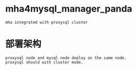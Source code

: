 # mha4mysql_manager_panda
```
mha integrated with proxysql cluster
```
# 部署架构
```
proxysql node and mysql node deploy on the same node.
proxysql should with cluster mode.
```
